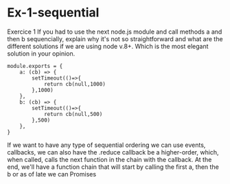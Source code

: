 # Ex-1-sequential
Exercice 1
If you had to use the next node.js module and call methods a and then b sequencially, explain why it's not so straightforward and what are the different solutions if we are using node v.8+.
Which is the most elegant solution in your opinion.
```
module.exports = {
    a: (cb) => {
        setTimeout(()=>{
            return cb(null,1000)
        },1000)
    },
    b: (cb) => {
        setTimeout(()=>{
            return cb(null,500)
        },500)
    },
}
```
If we want to have any type of sequential ordering we can use events, callbacks, we can also have the .reduce callback be a higher-order, 
which, when called, calls the next function in the chain with the callback. 
At the end, we'll have a function chain that will start by calling the first a, then the b
or as of late we can Promises
